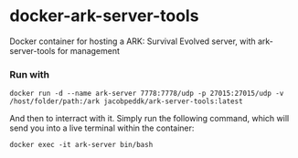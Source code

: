 # docker-ark-server-tools
Docker container for hosting a ARK: Survival Evolved server, with ark-server-tools for management

### Run with
```
docker run -d --name ark-server 7778:7778/udp -p 27015:27015/udp -v /host/folder/path:/ark jacobpeddk/ark-server-tools:latest
```

And then to interract with it.
Simply run the following command, which will send you into a live terminal within the container:
```
docker exec -it ark-server bin/bash
```
